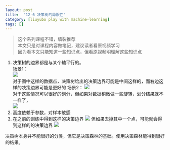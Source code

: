 ```yaml
---
layout: post
title:  "12-6 决策树的局限性"
category: [liuyubo play with machine-learning]
tags: []
---
```


> 这个系列课程不错，墙裂推荐  
> 本文只是对课程内容做笔记，建议读者看原视频学习  
> 因为看本文只能知道一些知识点，但看原视频明理解这些知识点  

1. 决策树的边界都是与某个轴平行的。  
场景1：  
![](http://windmissing.github.io/images/2019/273.jpg)   
对于图中这样的数据点，决策树给出的决策边界可能是中间这样的，而右边这样的决策边界可能是更好的
场景2：
![](http://windmissing.github.io/images/2019/274.jpg)  
对于这些情况可以很好的划分，但如果对数据稍微做一些旋转，划分结果就不一样了，  
![](http://windmissing.github.io/images/2019/275.jpg)  
2. 高度依赖于参数，对样本敏感
3. 在之前的训练中得到这样的决策边界
![](http://windmissing.github.io/images/2019/276.jpg)
但如果去掉其中一个点，可能就会得到这样的的决策边界
![](http://windmissing.github.io/images/2019/277.jpg)

决策树本身并不能很好的分类，但它是决策森林的基础。使用决策森林能得到很好的结果。  

<!-- more -->
 
